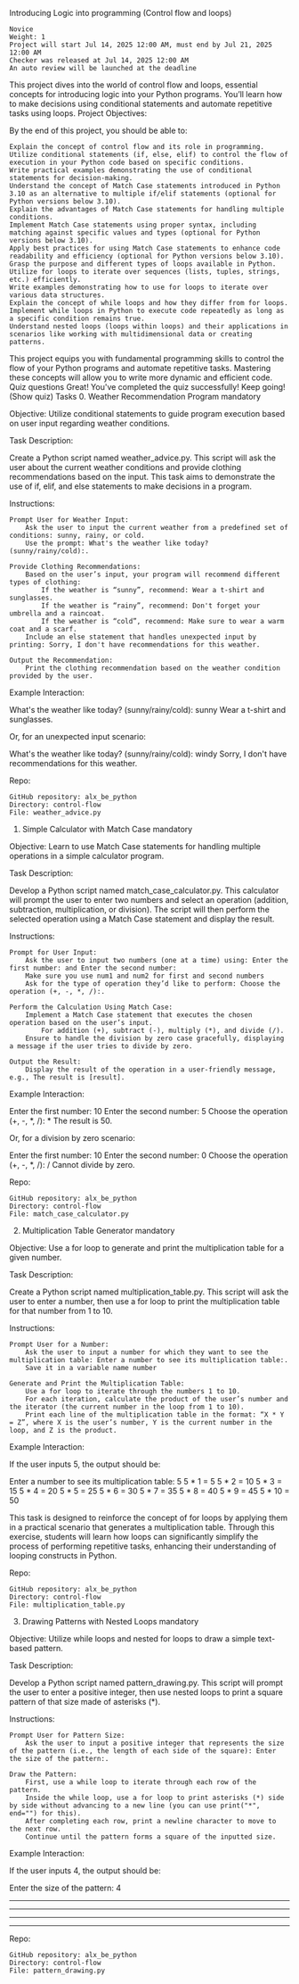 
Introducing Logic into programming (Control flow and loops)

    Novice
    Weight: 1
    Project will start Jul 14, 2025 12:00 AM, must end by Jul 21, 2025 12:00 AM
    Checker was released at Jul 14, 2025 12:00 AM
    An auto review will be launched at the deadline

This project dives into the world of control flow and loops, essential concepts for introducing logic into your Python programs. You’ll learn how to make decisions using conditional statements and automate repetitive tasks using loops.
Project Objectives:

By the end of this project, you should be able to:

    Explain the concept of control flow and its role in programming.
    Utilize conditional statements (if, else, elif) to control the flow of execution in your Python code based on specific conditions.
    Write practical examples demonstrating the use of conditional statements for decision-making.
    Understand the concept of Match Case statements introduced in Python 3.10 as an alternative to multiple if/elif statements (optional for Python versions below 3.10).
    Explain the advantages of Match Case statements for handling multiple conditions.
    Implement Match Case statements using proper syntax, including matching against specific values and types (optional for Python versions below 3.10).
    Apply best practices for using Match Case statements to enhance code readability and efficiency (optional for Python versions below 3.10).
    Grasp the purpose and different types of loops available in Python.
    Utilize for loops to iterate over sequences (lists, tuples, strings, etc.) efficiently.
    Write examples demonstrating how to use for loops to iterate over various data structures.
    Explain the concept of while loops and how they differ from for loops.
    Implement while loops in Python to execute code repeatedly as long as a specific condition remains true.
    Understand nested loops (loops within loops) and their applications in scenarios like working with multidimensional data or creating patterns.

This project equips you with fundamental programming skills to control the flow of your Python programs and automate repetitive tasks. Mastering these concepts will allow you to write more dynamic and efficient code.
Quiz questions
Great! You've completed the quiz successfully! Keep going! (Show quiz)
Tasks
0. Weather Recommendation Program
mandatory

Objective: Utilize conditional statements to guide program execution based on user input regarding weather conditions.

Task Description:

Create a Python script named weather_advice.py. This script will ask the user about the current weather conditions and provide clothing recommendations based on the input. This task aims to demonstrate the use of if, elif, and else statements to make decisions in a program.

Instructions:

    Prompt User for Weather Input:
        Ask the user to input the current weather from a predefined set of conditions: sunny, rainy, or cold.
        Use the prompt: What's the weather like today? (sunny/rainy/cold):.

    Provide Clothing Recommendations:
        Based on the user’s input, your program will recommend different types of clothing:
            If the weather is “sunny”, recommend: Wear a t-shirt and sunglasses.
            If the weather is “rainy”, recommend: Don't forget your umbrella and a raincoat.
            If the weather is “cold”, recommend: Make sure to wear a warm coat and a scarf.
        Include an else statement that handles unexpected input by printing: Sorry, I don't have recommendations for this weather.

    Output the Recommendation:
        Print the clothing recommendation based on the weather condition provided by the user.

Example Interaction:

What's the weather like today? (sunny/rainy/cold): sunny
Wear a t-shirt and sunglasses.

Or, for an unexpected input scenario:

What's the weather like today? (sunny/rainy/cold): windy
Sorry, I don't have recommendations for this weather.

Repo:

    GitHub repository: alx_be_python
    Directory: control-flow
    File: weather_advice.py

1. Simple Calculator with Match Case
mandatory

Objective: Learn to use Match Case statements for handling multiple operations in a simple calculator program.

Task Description:

Develop a Python script named match_case_calculator.py. This calculator will prompt the user to enter two numbers and select an operation (addition, subtraction, multiplication, or division). The script will then perform the selected operation using a Match Case statement and display the result.

Instructions:

    Prompt for User Input:
        Ask the user to input two numbers (one at a time) using: Enter the first number: and Enter the second number:
        Make sure you use num1 and num2 for first and second numbers
        Ask for the type of operation they’d like to perform: Choose the operation (+, -, *, /):.

    Perform the Calculation Using Match Case:
        Implement a Match Case statement that executes the chosen operation based on the user’s input.
            For addition (+), subtract (-), multiply (*), and divide (/).
        Ensure to handle the division by zero case gracefully, displaying a message if the user tries to divide by zero.

    Output the Result:
        Display the result of the operation in a user-friendly message, e.g., The result is [result].

Example Interaction:

Enter the first number: 10
Enter the second number: 5
Choose the operation (+, -, *, /): *
The result is 50.

Or, for a division by zero scenario:

Enter the first number: 10
Enter the second number: 0
Choose the operation (+, -, *, /): /
Cannot divide by zero.

Repo:

    GitHub repository: alx_be_python
    Directory: control-flow
    File: match_case_calculator.py

2. Multiplication Table Generator
mandatory

Objective: Use a for loop to generate and print the multiplication table for a given number.

Task Description:

Create a Python script named multiplication_table.py. This script will ask the user to enter a number, then use a for loop to print the multiplication table for that number from 1 to 10.

Instructions:

    Prompt User for a Number:
        Ask the user to input a number for which they want to see the multiplication table: Enter a number to see its multiplication table:.
        Save it in a variable name number

    Generate and Print the Multiplication Table:
        Use a for loop to iterate through the numbers 1 to 10.
        For each iteration, calculate the product of the user’s number and the iterator (the current number in the loop from 1 to 10).
        Print each line of the multiplication table in the format: “X * Y = Z”, where X is the user’s number, Y is the current number in the loop, and Z is the product.

Example Interaction:

If the user inputs 5, the output should be:

Enter a number to see its multiplication table: 5
5 * 1 = 5
5 * 2 = 10
5 * 3 = 15
5 * 4 = 20
5 * 5 = 25
5 * 6 = 30
5 * 7 = 35
5 * 8 = 40
5 * 9 = 45
5 * 10 = 50

This task is designed to reinforce the concept of for loops by applying them in a practical scenario that generates a multiplication table. Through this exercise, students will learn how loops can significantly simplify the process of performing repetitive tasks, enhancing their understanding of looping constructs in Python.

Repo:

    GitHub repository: alx_be_python
    Directory: control-flow
    File: multiplication_table.py

3. Drawing Patterns with Nested Loops
mandatory

Objective: Utilize while loops and nested for loops to draw a simple text-based pattern.

Task Description:

Develop a Python script named pattern_drawing.py. This script will prompt the user to enter a positive integer, then use nested loops to print a square pattern of that size made of asterisks (*).

Instructions:

    Prompt User for Pattern Size:
        Ask the user to input a positive integer that represents the size of the pattern (i.e., the length of each side of the square): Enter the size of the pattern:.

    Draw the Pattern:
        First, use a while loop to iterate through each row of the pattern.
        Inside the while loop, use a for loop to print asterisks (*) side by side without advancing to a new line (you can use print("*", end="") for this).
        After completing each row, print a newline character to move to the next row.
        Continue until the pattern forms a square of the inputted size.

Example Interaction:

If the user inputs 4, the output should be:

Enter the size of the pattern: 4
****
****
****
****

Repo:

    GitHub repository: alx_be_python
    Directory: control-flow
    File: pattern_drawing.py

